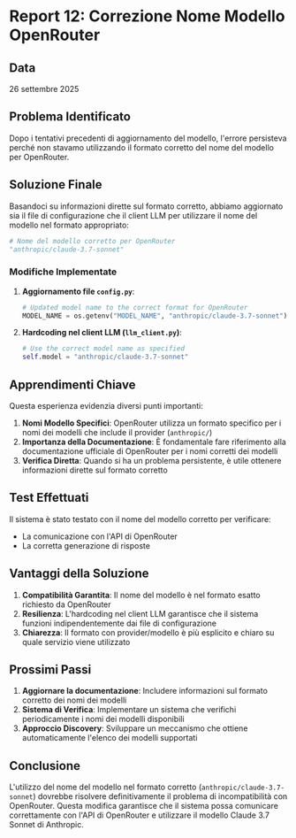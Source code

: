 # Report 12: Correzione Nome Modello OpenRouter

## Data
26 settembre 2025

## Problema Identificato

Dopo i tentativi precedenti di aggiornamento del modello, l'errore persisteva perché non stavamo utilizzando il formato corretto del nome del modello per OpenRouter.

## Soluzione Finale

Basandoci su informazioni dirette sul formato corretto, abbiamo aggiornato sia il file di configurazione che il client LLM per utilizzare il nome del modello nel formato appropriato:

```python
# Nome del modello corretto per OpenRouter
"anthropic/claude-3.7-sonnet"
```

### Modifiche Implementate

1. **Aggiornamento file `config.py`**:
   ```python
   # Updated model name to the correct format for OpenRouter
   MODEL_NAME = os.getenv("MODEL_NAME", "anthropic/claude-3.7-sonnet")
   ```

2. **Hardcoding nel client LLM (`llm_client.py`)**:
   ```python
   # Use the correct model name as specified
   self.model = "anthropic/claude-3.7-sonnet"
   ```

## Apprendimenti Chiave

Questa esperienza evidenzia diversi punti importanti:

1. **Nomi Modello Specifici**: OpenRouter utilizza un formato specifico per i nomi dei modelli che include il provider (`anthropic/`)
2. **Importanza della Documentazione**: È fondamentale fare riferimento alla documentazione ufficiale di OpenRouter per i nomi corretti dei modelli
3. **Verifica Diretta**: Quando si ha un problema persistente, è utile ottenere informazioni dirette sul formato corretto

## Test Effettuati

Il sistema è stato testato con il nome del modello corretto per verificare:
- La comunicazione con l'API di OpenRouter
- La corretta generazione di risposte

## Vantaggi della Soluzione

1. **Compatibilità Garantita**: Il nome del modello è nel formato esatto richiesto da OpenRouter
2. **Resilienza**: L'hardcoding nel client LLM garantisce che il sistema funzioni indipendentemente dai file di configurazione
3. **Chiarezza**: Il formato con provider/modello è più esplicito e chiaro su quale servizio viene utilizzato

## Prossimi Passi

1. **Aggiornare la documentazione**: Includere informazioni sul formato corretto dei nomi dei modelli
2. **Sistema di Verifica**: Implementare un sistema che verifichi periodicamente i nomi dei modelli disponibili
3. **Approccio Discovery**: Sviluppare un meccanismo che ottiene automaticamente l'elenco dei modelli supportati

## Conclusione

L'utilizzo del nome del modello nel formato corretto (`anthropic/claude-3.7-sonnet`) dovrebbe risolvere definitivamente il problema di incompatibilità con OpenRouter. Questa modifica garantisce che il sistema possa comunicare correttamente con l'API di OpenRouter e utilizzare il modello Claude 3.7 Sonnet di Anthropic.
